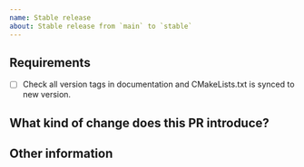 ```yaml
---
name: Stable release
about: Stable release from `main` to `stable`
---
```


<!--- "new version <semvar>" in title -->

## Requirements

- [ ] Check all version tags in documentation and CMakeLists.txt is synced to new version.

## What kind of change does this PR introduce?

<!--- Summerize changes. -->

## Other information

<!--- Anything useful. -->
